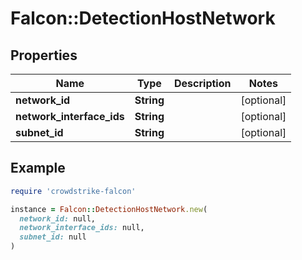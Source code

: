 # Falcon::DetectionHostNetwork

## Properties

| Name | Type | Description | Notes |
| ---- | ---- | ----------- | ----- |
| **network_id** | **String** |  | [optional] |
| **network_interface_ids** | **String** |  | [optional] |
| **subnet_id** | **String** |  | [optional] |

## Example

```ruby
require 'crowdstrike-falcon'

instance = Falcon::DetectionHostNetwork.new(
  network_id: null,
  network_interface_ids: null,
  subnet_id: null
)
```

